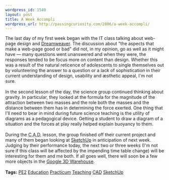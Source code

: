 ```yaml
--- 
wordpress_id: 1540
layout: post
title: A Week Accompli
wordpress_url: http://passingcuriosity.com/2006/a-week-accompli/
---
```

The last day of my first week began with the IT class talking about web-page design and <a href="http://www.adobe.com/products/dreamweaver/">Dreamweaver</a>. The discussion about "the aspects that make a web-page good or bad" did not, in my opinion, go as well as it might have &mdash; many questions went unanswered and when they were, the responses tended to be focus more on content than design. Whether this was a result of the natural reticence of adolescents to single themselves out by volunteering the answer to a question or a lack of sophistication in their current understanding of design, usability and &aelig;sthetic appeal, I'm not sure.<br /><br />In the second lesson of the day, the science group continued thinking about gravity. In particular, they looked at the formula for the magnitude of the attraction between two masses and the role both the masses and the distance between them has in determining the force exerted. One thing that I'll need to bear in mind during future science teaching is the utility of diagrams as a pedagogical device. Getting a student to draw a diagram of a situation and the forces at play really helped explain buoyancy to them.<br /><br />During the <acronym title="Computer Aided Design">C.A.D.</acronym> lesson, the group finished off their current project and many of them began looking at <a href="http://sketchup.google.com/">SketchUp</a> in anticipation of next week. Judging by their performance today, the next two or three weeks (I'm not sure if this class will be affected by the impending time table change) will be interesting for them and me both. If all goes well, there will soon be a few more objects in the <a href="http://sketchup.google.com/3dwarehouse/">Google 3D Warehouse</a>.<br /><br /><span class="tags"><strong>Tags:</strong><!--<br />--> <a rel="tag" href="http://del.icio.us/thsutton/pe2">PE2</a><!--<br />--> <a rel="tag" href="http://del.icio.us/thsutton/education">Education</a><!--<br />--> <a rel="tag" href="http://del.icio.us/thsutton/practicum">Practicum</a><!--<br />--> <a rel="tag" href="http://del.icio.us/thsutton/teaching">Teaching</a><!--<br />--> <a rel="tag" href="http://del.icio.us/thsutton/cad">CAD</a><!--<br />--> <a rel="tag" href="http://del.icio.us/thsutton/sketchup">SketchUp</a><!--<br />--></span>
